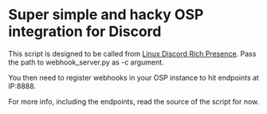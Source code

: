 # Super simple and hacky OSP integration for Discord
This script is designed to be called from [Linux Discord Rich Presence](https://github.com/trickybestia/linux-discord-rich-presence). Pass the path to webhook_server.py as -c argument.

You then need to register webhooks in your OSP instance to hit endpoints at IP:8888.

For more info, including the endpoints, read the source of the script for now.

